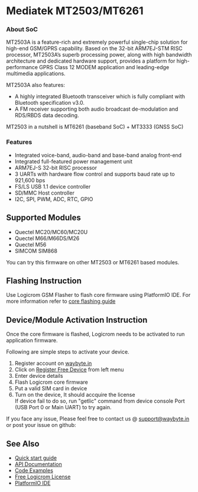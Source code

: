 # Mediatek MT2503/MT6261

### About SoC

MT2503A is a feature-rich and extremely powerful single-chip solution for high-end
GSM/GPRS capability. Based on the 32-bit ARM7EJ-STM RISC processor, MT2503A’s
superb processing power, along with high bandwidth architecture and dedicated hardware
support, provides a platform for high-performance GPRS Class 12 MODEM
application and leading-edge multimedia applications.

MT2503A also features:
* A highly integrated Bluetooth transceiver which is fully compliant with Bluetooth specification v3.0.
* A FM receiver supporting both audio broadcast de-modulation and RDS/RBDS data decoding.

MT2503 in a nutshell is MT6261 (baseband SoC) + MT3333 (GNSS SoC)

### Features

* Integrated voice-band, audio-band and base-band analog front-end
* Integrated full-featured power management unit
* ARM7EJ-S 32-bit RISC processor
* 3 UARTs with hardware flow control and supports baud rate up to 921,600 bps
* FS/LS USB 1.1 device controller
* SD/MMC Host controller
* I2C, SPI, PWM, ADC, RTC, GPIO

## Supported Modules

* Quectel MC20/MC60/MC20U
* Quectel M66/M66DS/M26
* Quectel M56
* SIMCOM SIM868

You can try this firmware on other MT2503 or MT6261 based modules.

## Flashing Instruction

Use Logicrom GSM Flasher to flash core firmware using PlatformIO IDE. For more
information refer to [core flashing guide](https://docs.logicrom.com/en/latest/book/flashing.html#core-firmware-re-flash)

## Device/Module Activation Instruction

Once the core firmware is flashed, Logicrom needs to be activated to run application firmware.

Following are simple steps to activate your device.

1. Register account on [waybyte.in](https://waybyte.in/register)
2. Click on [Register Free Device](https://waybyte.in/devices/register) from left menu
3. Enter device details
4. Flash Logicrom core firmware
5. Put a valid SIM card in device
6. Turn on the device, It should accquire the license\
   If device fail to do so, run "getlic" command from device console Port (USB Port 0 or Main UART) to try again.

If you face any issue, Please feel free to contact us @ support@waybyte.in or post your issue on github:

## See Also

* [Quick start guide](https://docs.logicrom.com/en/latest/book/quick_start.html)
* [API Documentation](https://docs.logicrom.com/en/latest/)
* [Code Examples](https://github.com/waybyte/platform-logicrom/tree/master/examples)
* [Free Logicrom License](https://waybyte.in/devices/register)
* [PlatformIO IDE](https://platformio.org/platformio-ide)
